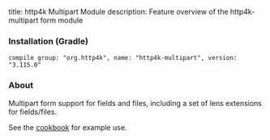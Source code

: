 title: http4k Multipart Module
description: Feature overview of the http4k-multipart form module

### Installation (Gradle)
```compile group: "org.http4k", name: "http4k-multipart", version: "3.115.0"```

### About

Multipart form support for fields and files, including a set of lens extensions for fields/files.

See the [cookbook](/cookbook/multipart_forms/) for example use.
